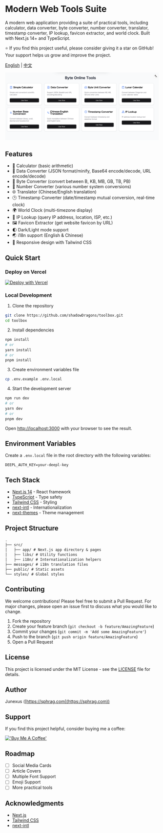 # Modern Web Tools Suite

A modern web application providing a suite of practical tools, including calculator, data converter, byte converter, number converter, translator, timestamp converter, IP lookup, favicon extractor, and world clock. Built with Next.js 14+ and TypeScript.

⭐ If you find this project useful, please consider giving it a star on GitHub! Your support helps us grow and improve the project.

[English](README.md) | [中文](README-zh.md)

![Web Tools Suite](./public/og-image.png)

## Features

- 🧮 Calculator (basic arithmetic)
- 🔄 Data Converter (JSON format/minify, Base64 encode/decode, URL encode/decode)
- 💾 Byte Converter (convert between B, KB, MB, GB, TB, PB)
- 🔢 Number Converter (various number system conversions)
- 🌐 Translator (Chinese/English translation)
- 🕒 Timestamp Converter (date/timestamp mutual conversion, real-time clock)
- 🌍 World Clock (multi-timezone display)
- 📡 IP Lookup (query IP address, location, ISP, etc.)
- 🖼️ Favicon Extractor (get website favicon by URL)
- 🌓 Dark/Light mode support
- 🌏 i18n support (English & Chinese)
- 💅 Responsive design with Tailwind CSS

## Quick Start

### Deploy on Vercel

[![Deploy with Vercel](https://vercel.com/button)](https://vercel.com/new/clone?repository-url=https://github.com/shadowDragons/toolbox)

### Local Development

1. Clone the repository

```bash
git clone https://github.com/shadowDragons/toolbox.git
cd toolbox
```

2. Install dependencies

```bash
npm install
# or
yarn install
# or
pnpm install
```

3. Create environment variables file

```bash
cp .env.example .env.local
```

4. Start the development server

```bash
npm run dev
# or
yarn dev
# or
pnpm dev
```

Open [http://localhost:3000](http://localhost:3000) with your browser to see the result.

## Environment Variables

Create a `.env.local` file in the root directory with the following variables:

```env
DEEPL_AUTH_KEY=your-deepl-key
```

## Tech Stack

- [Next.js 14](https://nextjs.org/) - React framework
- [TypeScript](https://www.typescriptlang.org/) - Type safety
- [Tailwind CSS](https://tailwindcss.com/) - Styling
- [next-intl](https://next-intl-docs.vercel.app/) - Internationalization
- [next-themes](https://github.com/pacocoursey/next-themes) - Theme management

## Project Structure

```
.
├── src/
│   ├── app/ # Next.js app directory & pages
│   ├── libs/ # Utility functions
│   ├── i18n/ # Internationalization helpers
├── messages/ # i18n translation files
├── public/ # Static assets
└── styles/ # Global styles
```

## Contributing

We welcome contributions! Please feel free to submit a Pull Request. For major changes, please open an issue first to discuss what you would like to change.

1. Fork the repository
2. Create your feature branch (`git checkout -b feature/AmazingFeature`)
3. Commit your changes (`git commit -m 'Add some AmazingFeature'`)
4. Push to the branch (`git push origin feature/AmazingFeature`)
5. Open a Pull Request

## License

This project is licensed under the MIT License - see the [LICENSE](LICENSE) file for details.

## Author

Junexus ([https://sphrag.com](https://sphrag.com))

## Support

If you find this project helpful, consider buying me a coffee:

[!['Buy Me A Coffee'](https://www.buymeacoffee.com/assets/img/custom_images/orange_img.png)](https://sphrag.com/en/sponsor)

## Roadmap

- [ ] Social Media Cards
- [ ] Article Covers
- [ ] Multiple Font Support
- [ ] Emoji Support
- [ ] More practical tools

## Acknowledgments

- [Next.js](https://nextjs.org/)
- [Tailwind CSS](https://tailwindcss.com/)
- [next-intl](https://next-intl-docs.vercel.app/)
